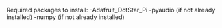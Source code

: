 Required packages to install:
-Adafruit_DotStar_Pi
-pyaudio (if not already installed)
-numpy (if not already installed)
